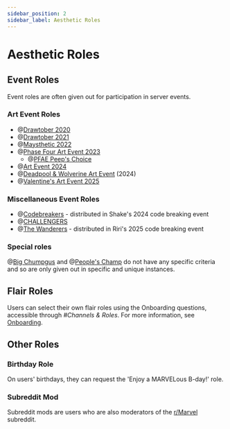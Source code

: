 ```yaml
---
sidebar_position: 2
sidebar_label: Aesthetic Roles
---
```


# Aesthetic Roles

## Event Roles

Event roles are often given out for participation in server events.

### Art Event Roles

- @[Drawtober 2020](0)
- @[Drawtober 2021](0)
- @[Maysthetic 2022](0)
- @[Phase Four Art Event 2023](0)
  - @[PFAE Peep's Choice](0)
- @[Art Event 2024](0)
- @[Deadpool & Wolverine Art Event](0) (2024)
- @[Valentine's Art Event 2025](0)

### Miscellaneous Event Roles

- @[Codebreakers](0) - distributed in Shake's 2024 code breaking event
- @[CHALLENGERS](0)
- @[The Wanderers](0) - distributed in Riri's 2025 code breaking event

### Special roles

@[Big Chumpgus](0) and @[People's Champ](0) do not have any specific criteria and so are only given out in specific and unique instances.


## Flair Roles

Users can select their own flair roles using the Onboarding questions, accessible through *#Channels & Roles*. For more information, see [Onboarding](../../onboarding).


## Other Roles

### Birthday Role

On users' birthdays, they can request the 'Enjoy a MARVELous B-day!' role.

### Subreddit Mod

Subreddit mods are users who are also moderators of the [r/Marvel](https://reddit.com/r/Marvel) subreddit.

